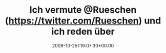 ---
retweeted: false
source: <a href="http://twitter.com" rel="nofollow">Twitter Web Client</a>
entities:
  hashtags: []
  symbols: []
  user_mentions:
  - name: Rueschen-Prinzessin
    screen_name: Rueschen
    indices:
    - '12'
    - '21'
    id_str: '40275913'
    id: '40275913'
  urls: []
display_text_range:
- '0'
- '102'
favorite_count: '0'
id_str: '5153247437'
truncated: false
retweet_count: '0'
id: '5153247437'
created_at: Sun Oct 25 19:07:30 +0000 2009
favorited: false
full_text: 'Ich vermute [@Rueschen](https://twitter.com/Rueschen) und ich reden über
  zwei verschiedene PRADA. Aber warum nicht:  http://tr.im/D19z'
lang: de
tags:
- pesos/twitter
date: '2009-10-25T19:07:30+00:00'
src: https://twitter.com/bascht/status/5153247437
original_url: https://twitter.com/bascht/status/5153247437
type: twitter_tweet
text: 'Ich vermute [@Rueschen](https://twitter.com/Rueschen) und ich reden über zwei
  verschiedene PRADA. Aber warum nicht:  http://tr.im/D19z'
title: Ich vermute @Rueschen (https://twitter.com/Rueschen) und ich reden über

---